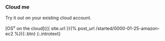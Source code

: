 ### Cloud me

Try it out on your existing cloud account.

[OS<sup>v</sup> on the cloud]({{ site.url }}{% post_url /started/0000-01-25-amazon-ec2 %}){:.btn}
{:.introtext}

